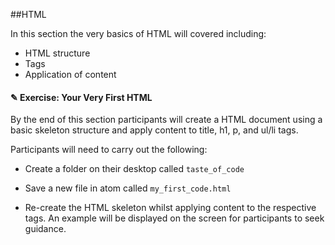 ##HTML

In this section the very basics of HTML will covered including:

* HTML structure
* Tags
* Application of content

#### ✎ Exercise: Your Very First HTML

By the end of this section participants will create a HTML document using a basic
skeleton structure and apply content to title, h1, p, and ul/li tags.

Participants will need to carry out the following:

* Create a folder on their desktop called `taste_of_code`

* Save a new file in atom called `my_first_code.html`

* Re-create the HTML skeleton whilst applying content to the respective tags.
An example will be displayed on the screen for participants to seek guidance.
